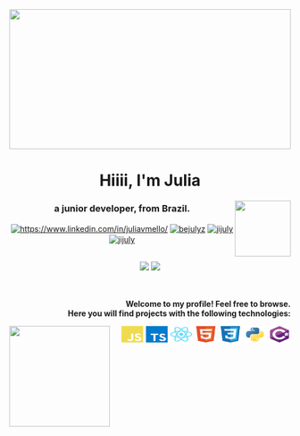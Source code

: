 <div>
  <img align="center" height="250" width="100%" src="https://images.squarespace-cdn.com/content/v1/5c702bc465019f9573ec4c2b/1630094368745-GB8NVYEVVHB2UKX8Y3FU/final+with+character+in+window.gif" />
</div>
<h1 align="center">Hiiii, I'm Julia</h1>
<img align="right"  height="100" width="100" src="https://64.media.tumblr.com/03a79184a3d376a4cd250abaf797286e/fcb07ab20b2549c4-22/s1280x1920/809ceab2a1ed14494bd0811631c7b5126083ef2f.gif">
<h3 align="center"> a junior developer, from Brazil.</h3>
<p align="center">
<a href="https://linkedin.com/in/https://www.linkedin.com/in/juliavmello/" target="blank"><img align="center" src="https://raw.githubusercontent.com/rahuldkjain/github-profile-readme-generator/master/src/images/icons/Social/linked-in-alt.svg" alt="https://www.linkedin.com/in/juliavmello/" height="30" width="40" /></a>
<a href="https://instagram.com/bejulyz" target="blank"><img align="center" src="https://raw.githubusercontent.com/rahuldkjain/github-profile-readme-generator/master/src/images/icons/Social/instagram.svg" alt="bejulyz" height="30" width="40" /></a>
<a href="https://discord.gg/jijuly" target="blank"><img align="center" src="https://raw.githubusercontent.com/rahuldkjain/github-profile-readme-generator/master/src/images/icons/Social/discord.svg" alt="jijuly" height="30" width="40" /></a>
<a href="https://www.twitch.tv/katmyu" target="blank"><img align="center" src="https://raw.githubusercontent.com/rahuldkjain/github-profile-readme-generator/master/src/images/icons/Social/twitch.svg" alt="jijuly" height="30" width="40" /></a>
</p>
<br>
<div align="center">
<picture>
<source
srcset="https://github-readme-stats.vercel.app/api?username=jijuly&show_icons=true&theme=midnight-purple"
media="(prefers-color-scheme: dark)"
/>
  <source
    srcset="https://github-readme-stats.vercel.app/api?username=jijuly&show_icons=true"
    media="(prefers-color-scheme: light), (prefers-color-scheme: no-preference)"
  />
  <img src="https://github-readme-stats.vercel.app/api?username=jijuly&show_icons=true" />
</picture>

<picture>
  <source
    srcset="https://github-readme-stats.vercel.app/api/top-langs/?username=jijuly&layout=pie&theme=midnight-purple"
     srcset="https://github-readme-stats.vercel.app/api?username=jijuly&show_icons=true"
    media="(prefers-color-scheme: dark)"
  />
  <source
    srcset="https://github-readme-stats.vercel.app/api?username=jijuly&show_icons=true"
    media="(prefers-color-scheme: light), (prefers-color-scheme: no-preference)"
  />
  <img src="https://github-readme-stats.vercel.app/api?username=jijuly&show_icons=true" />
</picture>
</div>


<br>
<div style="display: inline_block" align="right"><br>
  <p>
    <strong>
      Welcome to my profile! Feel free to browse. <br>
      Here you will find projects with the following technologies:
    </strong>
  </p>
<img align="center" alt="Rafa-Js" height="30" width="40" src="https://raw.githubusercontent.com/devicons/devicon/master/icons/javascript/javascript-plain.svg">
<img align="center" alt="Rafa-Ts" height="30" width="40" src="https://raw.githubusercontent.com/devicons/devicon/master/icons/typescript/typescript-plain.svg"> 
<img align="center" height="30" width="40" src="https://raw.githubusercontent.com/devicons/devicon/master/icons/react/react-original.svg">
<img align="center" height="30" width="40" src="https://raw.githubusercontent.com/devicons/devicon/master/icons/html5/html5-original.svg">
<img align="center" height="30" width="40" src="https://raw.githubusercontent.com/devicons/devicon/master/icons/css3/css3-original.svg">
<img align="center" height="30" width="40" src="https://raw.githubusercontent.com/devicons/devicon/master/icons/python/python-original.svg">
<img align="center" height="30" width="40" src="https://raw.githubusercontent.com/devicons/devicon/master/icons/csharp/csharp-original.svg"> 
<img align="left" height="180" width="180" src="https://i.redd.it/1ys48ttagu491.gif">
</div>


<!--
**jijuly/jijuly** is a ✨ _special_ ✨ repository because its `README.md` (this file) appears on your GitHub profile.

Here are some ideas to get you started:

- 🔭 I’m currently working on ...
- 🌱 I’m currently learning ...
- 👯 I’m looking to collaborate on ...
- 🤔 I’m looking for help with ...
- 💬 Ask me about ...
- 📫 How to reach me: ...
- 😄 Pronouns: ...
- ⚡ Fun fact: ...
-->
